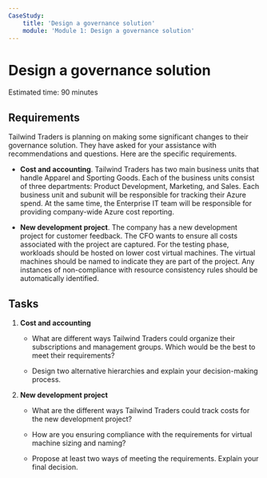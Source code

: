 ```yaml
---
CaseStudy:
    title: 'Design a governance solution'
    module: 'Module 1: Design a governance solution'
---
```


# Design a governance solution

Estimated time: 90 minutes

## Requirements

Tailwind Traders is planning on making some significant changes to their governance solution. They have asked for your assistance with recommendations and questions. Here are the specific requirements.

* **Cost and accounting**. Tailwind Traders has two main business units that handle Apparel and Sporting Goods. Each of the business units consist of three departments: Product Development, Marketing, and Sales. Each business unit and subunit will be responsible for tracking their Azure spend. At the same time, the Enterprise IT team will be responsible for providing company-wide Azure cost reporting.

* **New development project**. The company has a new development project for customer feedback. The CFO wants to ensure all costs associated with the project are captured. For the testing phase, workloads should be hosted on lower cost virtual machines. The virtual machines should be named to indicate they are part of the project. Any instances of non-compliance with resource consistency rules should be automatically identified.

## Tasks

1. **Cost and accounting** 

    * What are different ways Tailwind Traders could organize their subscriptions and management groups. Which would be the best to meet their requirements? 

    * Design two alternative hierarchies and explain your decision-making process.

2. **New development project** 

    * What are the different ways Tailwind Traders could track costs for the new development project?

    * How are you ensuring compliance with the requirements for virtual machine sizing and naming? 

    * Propose at least two ways of meeting the requirements. Explain your final decision.   
